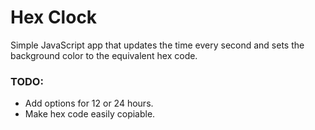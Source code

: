 # Hex Clock

Simple JavaScript app that updates the time every second and sets the background color to the equivalent hex code.


### TODO:

- Add options for 12 or 24 hours.
- Make hex code easily copiable.
